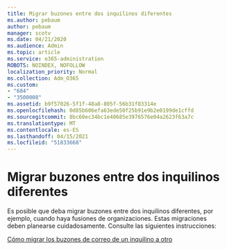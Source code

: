 ```yaml
---
title: Migrar buzones entre dos inquilinos diferentes
ms.author: pebaum
author: pebaum
manager: scotv
ms.date: 04/21/2020
ms.audience: Admin
ms.topic: article
ms.service: o365-administration
ROBOTS: NOINDEX, NOFOLLOW
localization_priority: Normal
ms.collection: Adm_O365
ms.custom:
- "684"
- "3500008"
ms.assetid: b9f57026-5f1f-48a8-805f-56b31f83314e
ms.openlocfilehash: 0d85b606efa63ede50f25b91e9b2e0199de1cffd
ms.sourcegitcommit: 8bc60ec34bc1e40685e3976576e04a2623f63a7c
ms.translationtype: MT
ms.contentlocale: es-ES
ms.lasthandoff: 04/15/2021
ms.locfileid: "51833668"
---
```

# <a name="migrate-mailboxes-between-two-different-tenants"></a>Migrar buzones entre dos inquilinos diferentes

Es posible que deba migrar buzones entre dos inquilinos diferentes, por ejemplo, cuando haya fusiones de organizaciones. Estas migraciones deben planearse cuidadosamente. Consulte las siguientes instrucciones:
  
[Cómo migrar los buzones de correo de un inquilino a otro](https://docs.microsoft.com/Exchange/mailbox-migration/migrate-mailboxes-across-tenants)
  